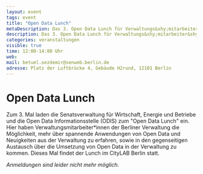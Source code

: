 ```yaml
---
layout: event
tags: event
title: "Open Data Lunch"
metaDescription: Das 3. Open Data Lunch für Verwaltungs&shy;mitarbeiter&shy;*innen
description: Das 3. Open Data Lunch für Verwaltungs&shy;mitarbeiter&shy;*innen
categories: veranstaltungen
visible: true
time: 12:00-14:00 Uhr
web:
mail: betuel.oezdemir@senweb.berlin.de
adresse: Platz der Luftbrücke 4, Gebäude H2rund, 12101 Berlin
---
```


# Open Data Lunch

Zum 3. Mal laden die Senatsverwaltung für Wirtschaft, Energie und Betriebe und die Open Data Informationsstelle (ODIS) zum "Open Data Lunch" ein. Hier haben Verwaltungsmitarbeiter\*innen der Berliner Verwaltung die Möglichkeit, mehr über spannende Anwendungen von Open Data und Neuigkeiten aus der Verwaltung zu erfahren, sowie in den gegenseitigen Austausch über die Umsetzung von Open Data in der Verwaltung zu kommen. Dieses Mal findet der Lunch im CityLAB Berlin statt.

_Anmeldungen sind leider nicht mehr möglich._
